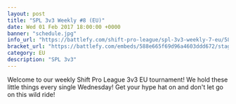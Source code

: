```yaml
---
layout: post
title: "SPL 3v3 Weekly #8 (EU)"
date: Wed 01 Feb 2017 18:00:00 +0000
banner: "schedule.jpg"
info_url: "https://battlefy.com/shift-pro-league/spl-3v3-weekly-7-eu/588e665f69d96a4603ddd672/info"
bracket_url: "https://battlefy.com/embeds/588e665f69d96a4603ddd672/stage/588e665f69d96a4603ddd673"
category: EU
description: "SPL 3v3"
---
```


Welcome to our weekly Shift Pro League 3v3 EU tournament! We hold these little things every single Wednesday! Get your hype hat on and don't let go on this wild ride!
